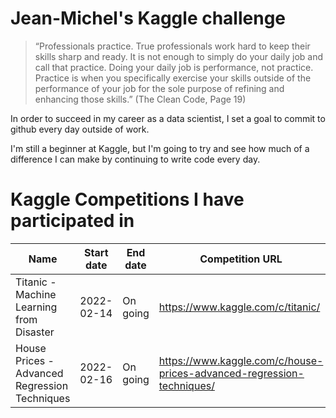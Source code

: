 # Jean-Michel's Kaggle challenge
>“Professionals practice. True professionals work hard to keep their skills sharp and ready. It is not enough to simply do your daily job and call that practice. Doing your daily job is performance, not practice. Practice is when you specifically exercise your skills outside of the performance of your job for the sole purpose of refining and enhancing those skills.” (The Clean Code, Page 19)

In order to succeed in my career as a data scientist, I set a goal to commit to github every day outside of work.

I'm still a beginner at Kaggle, but I'm going to try and see how much of a difference I can make by continuing to write code every day.

# Kaggle Competitions I have participated in
|  Name  |  Start date | End date |Competition URL  | Code URL | Best public score |
| ---- | ---- | ---- | ---- | ---- | ---- | 
|  Titanic - Machine Learning from Disaster  | 2022-02-14 | On going |  https://www.kaggle.com/c/titanic/ | https://github.com/JeanMichelBereder/Kaggle/blob/main/kaggle-titanic.ipynb| 0.71770 |
|  House Prices - Advanced Regression Techniques  | 2022-02-16 | On going | https://www.kaggle.com/c/house-prices-advanced-regression-techniques/ | https://github.com/JeanMichelBereder/Kaggle/blob/main/kaggle-house-prices.ipynb | *No submissions yet* |
